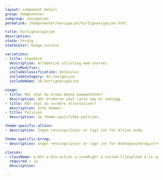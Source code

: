 ```yaml
---
layout: component-detail
group: komponenter
subgroup: navigasjon
permalink: /komponenter/navigasjon/hurtignavigasjon.html

title: hurtignavigasjon
description:
state: Ferdig
statecolor: badge-success

variations:
- title: Standard
  description: Alfabetisk utlisting med snarvei
  styleModifier:
  includeClassification: molecules
  includeCategory: 02-navigasjon
  includeName: 20-hurtignavigasjon

usage:
- title: Når skal du bruke denne komponenten?
  description: Når brukeren skal laste opp et vedlegg.
- title: Når skal du vurdere alternativer?
  description: Info kommer.
- title: Policies
  description: Se theme-spesifikke policies.

theme-specific-altinn:
- description: Ingen retningslinjer er lagt inn for Altinn enda.

theme-specific-brreg:
- description: Ingen retningslinjer er lagt inn for Brønnøysundregistrene enda.

classes:
- className: a-btn a-btn-action a-iconRight a-custom-fileupload a-js-uploadAttachment
  required : ja
  description:

---
```

